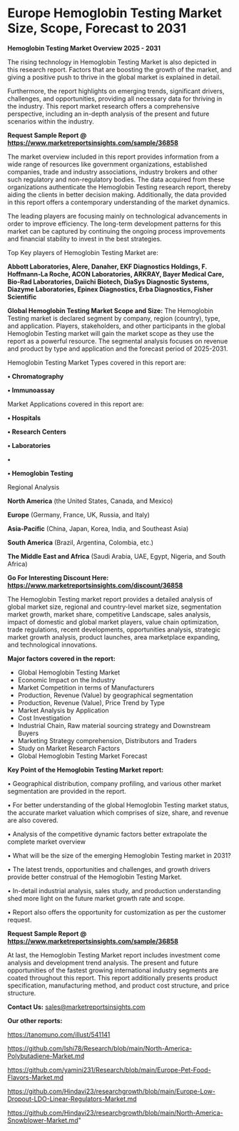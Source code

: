 # Europe Hemoglobin Testing Market Size, Scope, Forecast to 2031

<Strong> Hemoglobin Testing Market Overview 2025 - 2031</strong>

The rising technology in Hemoglobin Testing Market is also depicted in this research report. Factors that are boosting the growth of the market, and giving a positive push to thrive in the global market is explained in detail.

Furthermore, the report highlights on emerging trends, significant drivers, challenges, and opportunities, providing all necessary data for thriving in the industry. This report market research offers a comprehensive perspective, including an in-depth analysis of the present and future scenarios within the industry.

<strong>Request Sample Report @ <a href=https://www.marketreportsinsights.com/sample/36858>https://www.marketreportsinsights.com/sample/36858</a></strong>

The market overview included in this report provides information from a wide range of resources like government organizations, established companies, trade and industry associations, industry brokers and other such regulatory and non-regulatory bodies. The data acquired from these organizations authenticate the Hemoglobin Testing research report, thereby aiding the clients in better decision making. Additionally, the data provided in this report offers a contemporary understanding of the market dynamics.

The leading players are focusing mainly on technological advancements in order to improve efficiency. The long-term development patterns for this market can be captured by continuing the ongoing process improvements and financial stability to invest in the best strategies.

Top Key players of Hemoglobin Testing Market are:

<strong>Abbott Laboratories, Alere, Danaher, EKF Diagnostics Holdings, F. Hoffmann-La Roche, ACON Laboratories, ARKRAY, Bayer Medical Care, Bio-Rad Laboratories, Daiichi Biotech, DiaSys Diagnostic Systems, Diazyme Laboratories, Epinex Diagnostics, Erba Diagnostics, Fisher Scientific</strong>

<strong><b>Global Hemoglobin Testing Market Scope and Size:</b></strong>
The Hemoglobin Testing market is declared segment by company, region (country), type, and application. Players, stakeholders, and other participants in the global Hemoglobin Testing market will gain the market scope as they use the report as a powerful resource. The segmental analysis focuses on revenue and product by type and application and the forecast period of 2025-2031.

Hemoglobin Testing Market Types covered in this report are:

<strong>•  Chromatography

•  Immunoassay</strong>

Market Applications covered in this report are:

<strong>•  Hospitals

•  Research Centers

•  Laboratories

•  

•  Hemoglobin Testing</strong> 

Regional Analysis

<strong>North America</strong> (the United States, Canada, and Mexico)

<strong>Europe</strong> (Germany, France, UK, Russia, and Italy)

<strong>Asia-Pacific</strong> (China, Japan, Korea, India, and Southeast Asia)

<strong>South America</strong> (Brazil, Argentina, Colombia, etc.)

<strong>The Middle East and Africa</strong> (Saudi Arabia, UAE, Egypt, Nigeria, and South Africa)

<strong>Go For Interesting Discount Here: <a href=https://www.marketreportsinsights.com/discount/36858>https://www.marketreportsinsights.com/discount/36858</a></strong>

The Hemoglobin Testing market report provides a detailed analysis of global market size, regional and country-level market size, segmentation market growth, market share, competitive Landscape, sales analysis, impact of domestic and global market players, value chain optimization, trade regulations, recent developments, opportunities analysis, strategic market growth analysis, product launches, area marketplace expanding, and technological innovations.

<strong><b>Major factors covered in the report:</b></strong>
<ul>
  <li>Global Hemoglobin Testing Market </li>
  <li>Economic Impact on the Industry</li>
  <li>Market Competition in terms of Manufacturers</li>
  <li>Production, Revenue (Value) by geographical segmentation</li>
  <li>Production, Revenue (Value), Price Trend by Type</li>
  <li>Market Analysis by Application</li>
  <li>Cost Investigation</li>
  <li>Industrial Chain, Raw material sourcing strategy and Downstream Buyers</li>
  <li>Marketing Strategy comprehension, Distributors and Traders</li>
  <li>Study on Market Research Factors</li>
  <li>Global Hemoglobin Testing Market Forecast</li>
</ul>

<strong><b>Key Point of the Hemoglobin Testing Market report:</b></strong>

• Geographical distribution, company profiling, and various other market segmentation are provided in the report.

• For better understanding of the global Hemoglobin Testing market status, the accurate market valuation which comprises of size, share, and revenue are also covered.

• Analysis of the competitive dynamic factors better extrapolate the complete market overview

• What will be the size of the emerging Hemoglobin Testing market in 2031?

• The latest trends, opportunities and challenges, and growth drivers provide better construal of the Hemoglobin Testing Market.

• In-detail industrial analysis, sales study, and production understanding shed more light on the future market growth rate and scope.

• Report also offers the opportunity for customization as per the customer request.

<strong>Request Sample Report @ <a href=https://www.marketreportsinsights.com/sample/36858>https://www.marketreportsinsights.com/sample/36858</a></strong>

At last, the Hemoglobin Testing Market report includes investment come analysis and development trend analysis. The present and future opportunities of the fastest growing international industry segments are coated throughout this report. This report additionally presents product specification, manufacturing method, and product cost structure, and price structure.

<strong>Contact Us:</strong>
sales@marketreportsinsights.com

<strong>Our other reports:</strong>

<a href=https://tanomuno.com/illust/541141>https://tanomuno.com/illust/541141</a>

<a href=https://github.com/Ishi78/Research/blob/main/North-America-Polybutadiene-Market.md>https://github.com/Ishi78/Research/blob/main/North-America-Polybutadiene-Market.md</a>

<a href=https://github.com/yamini231/Research/blob/main/Europe-Pet-Food-Flavors-Market.md>https://github.com/yamini231/Research/blob/main/Europe-Pet-Food-Flavors-Market.md</a>

<a href=https://github.com/Hindavi23/researchgrowth/blob/main/Europe-Low-Dropout-LDO-Linear-Regulators-Market.md>https://github.com/Hindavi23/researchgrowth/blob/main/Europe-Low-Dropout-LDO-Linear-Regulators-Market.md</a>

<a href=https://github.com/Hindavi23/researchgrowth/blob/main/North-America-Snowblower-Market.md>https://github.com/Hindavi23/researchgrowth/blob/main/North-America-Snowblower-Market.md</a>"
